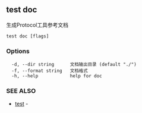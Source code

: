 ## test doc

生成Protocol工具参考文档

```
test doc [flags]
```

### Options

```
  -d, --dir string      文档输出目录 (default "./")
  -f, --format string   文档格式
  -h, --help            help for doc
```

### SEE ALSO

* [test](test.md)	 - 


